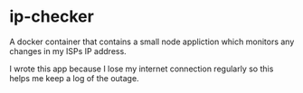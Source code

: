# ip-checker

A docker container that contains a small node appliction which monitors any changes in my ISPs IP address.

I wrote this app because I lose my internet connection regularly so this helps me keep a log of the outage.

